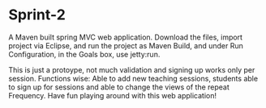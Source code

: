 Sprint-2
========
A Maven built spring MVC web application. Download the files, import project via Eclipse, and run the project as Maven Build, and under Run Configuration, in the Goals box, use jetty:run.

This is just a protoype, not much validation and signing up works only per session. Functions wise: Able to add new teaching sessions, students able to sign up for sessions and able to change the views of the repeat Frequency. Have fun playing around with this web application! 

